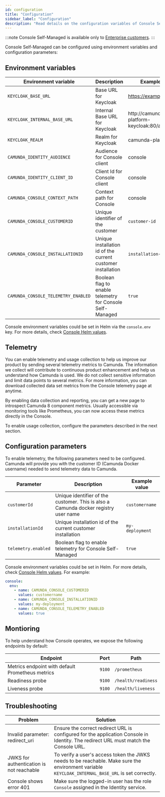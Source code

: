 ```yaml
---
id: configuration
title: "Configuration"
sidebar_label: "Configuration"
description: "Read details on the configuration variables of Console Self-Managed."
---
```


:::note
Console Self-Managed is available only to [Enterprise customers](../../reference/licenses.md#console).
:::

Console Self-Managed can be configured using environment variables and configuration parameters:

## Environment variables

| Environment variable                | Description                                                 | Example value                            |
| ----------------------------------- | ----------------------------------------------------------- | ---------------------------------------- |
| `KEYCLOAK_BASE_URL`                 | Base URL for Keycloak                                       | https://example.com/auth                 |
| `KEYCLOAK_INTERNAL_BASE_URL`        | Internal Base URL for Keycloak                              | http://camunda-platform-keycloak:80/auth |
| `KEYCLOAK_REALM`                    | Realm for Keycloak                                          | camunda-platform                         |
| `CAMUNDA_IDENTITY_AUDIENCE`         | Audience for Console client                                 | console                                  |
| `CAMUNDA_IDENTITY_CLIENT_ID`        | Client Id for Console client                                | console                                  |
| `CAMUNDA_CONSOLE_CONTEXT_PATH`      | Context path for Console                                    | console                                  |
| `CAMUNDA_CONSOLE_CUSTOMERID`        | Unique identifier of the customer                           | `customer-id`                            |
| `CAMUNDA_CONSOLE_INSTALLATIONID`    | Unique installation id of the current customer installation | `installation-id`                        |
| `CAMUNDA_CONSOLE_TELEMETRY_ENABLED` | Boolean flag to enable telemetry for Console Self-Managed   | `true`                                   |

Console environment variables could be set in Helm via the `console.env` key. For more details, check [Console Helm values](https://artifacthub.io/packages/helm/camunda/camunda-platform#console-parameters).

## Telemetry

You can enable telemetry and usage collection to help us improve our product by sending several telemetry metrics to Camunda. The information we collect will contribute to continuous product enhancement and help us understand how Camunda is used. We do not collect sensitive information and limit data points to several metrics. For more information, you can download collected data set metrics from the Console telemetry page at anytime.

By enabling data collection and reporting, you can get a new page to introspect Camunda 8 component metrics. Usually accessible via monitoring tools like Prometheus, you can now access these metrics directly in the Console.

To enable usage collection, configure the parameters described in the next section.

## Configuration parameters

To enable telemetry, the following parameters need to be configured. Camunda will provide you with the customer ID (Camunda Docker username) needed to send telemetry data to Camunda.

| Parameter           | Description                                                                         | Example value   |
| ------------------- | ----------------------------------------------------------------------------------- | --------------- |
| `customerId`        | Unique identifier of the customer. This is also a Camunda docker registry user name | `customername`  |
| `installationId`    | Unique installation id of the current customer installation                         | `my-deployment` |
| `telemetry.enabled` | Boolean flag to enable telemetry for Console Self-Managed                           | `true`          |

Console environment variables could be set in Helm. For more details, check [Console Helm values](https://artifacthub.io/packages/helm/camunda/camunda-platform#console-parameters).
For example:

```yaml
console:
  env:
    - name: CAMUNDA_CONSOLE_CUSTOMERID
      values: customername
    - name: CAMUNDA_CONSOLE_INSTALLATIONID
      values: my-deployment
    - name: CAMUNDA_CONSOLE_TELEMETRY_ENABLED
      values: true
```

## Montioring

To help understand how Console operates, we expose the following endpoints by default:

| Endpoint                                         | Port   | Path                |
| ------------------------------------------------ | ------ | ------------------- |
| Metrics endpoint with default Prometheus metrics | `9100` | `/prometheus`       |
| Readiness probe                                  | `9100` | `/health/readiness` |
| Liveness probe                                   | `9100` | `/health/liveness`  |

## Troubleshooting

| Problem                                  | Solution                                                                                                                                          |
| ---------------------------------------- | ------------------------------------------------------------------------------------------------------------------------------------------------- |
| Invalid parameter: redirect_uri          | Ensure the correct redirect URL is configured for the application Console in Identity. The redirect URL must match the Console URL.               |
| JWKS for authentication is not reachable | To verify a user's access token the JWKS needs to be reachable. Make sure the environment variable `KEYCLOAK_INTERNAL_BASE_URL` is set correctly. |
| Console shows error 401                  | Make sure the logged-in user has the role `Console` assigned in the Identity service.                                                             |
